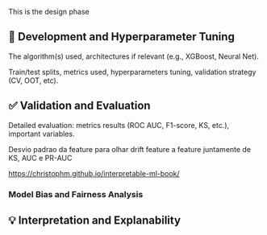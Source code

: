 This is the design phase

## 🧠 Development and Hyperparameter Tuning

The algorithm(s) used, architectures if relevant (e.g., XGBoost, Neural Net).

Train/test splits, metrics used, hyperparameters tuning, validation strategy (CV, OOT, etc).

## ✅ Validation and Evaluation

Detailed evaluation: metrics results (ROC AUC, F1-score, KS, etc.), important variables.

Desvio padrao da feature para olhar drift feature a feature juntamente de KS, AUC e PR-AUC

https://christophm.github.io/interpretable-ml-book/

### Model Bias and Fairness Analysis

## 💡 Interpretation and Explanability